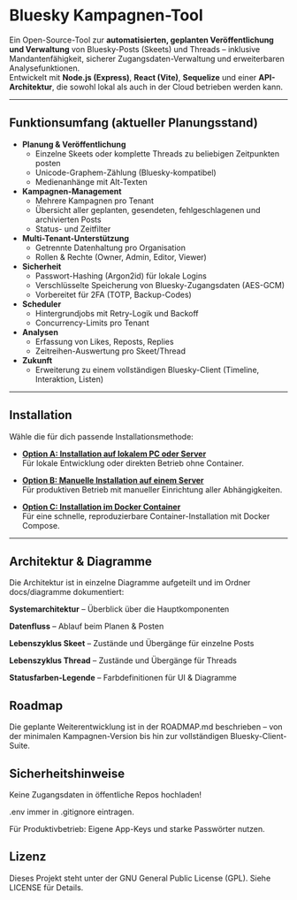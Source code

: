 # Bluesky Kampagnen-Tool

Ein Open-Source-Tool zur **automatisierten, geplanten Veröffentlichung und Verwaltung** von Bluesky-Posts (Skeets) und Threads – inklusive Mandantenfähigkeit, sicherer Zugangsdaten-Verwaltung und erweiterbaren Analysefunktionen.  
Entwickelt mit **Node.js (Express)**, **React (Vite)**, **Sequelize** und einer **API-Architektur**, die sowohl lokal als auch in der Cloud betrieben werden kann.

---

## Funktionsumfang (aktueller Planungsstand)

- **Planung & Veröffentlichung**
  - Einzelne Skeets oder komplette Threads zu beliebigen Zeitpunkten posten
  - Unicode-Graphem-Zählung (Bluesky-kompatibel)
  - Medienanhänge mit Alt-Texten
- **Kampagnen-Management**
  - Mehrere Kampagnen pro Tenant
  - Übersicht aller geplanten, gesendeten, fehlgeschlagenen und archivierten Posts
  - Status- und Zeitfilter
- **Multi-Tenant-Unterstützung**
  - Getrennte Datenhaltung pro Organisation
  - Rollen & Rechte (Owner, Admin, Editor, Viewer)
- **Sicherheit**
  - Passwort-Hashing (Argon2id) für lokale Logins
  - Verschlüsselte Speicherung von Bluesky-Zugangsdaten (AES-GCM)
  - Vorbereitet für 2FA (TOTP, Backup-Codes)
- **Scheduler**
  - Hintergrundjobs mit Retry-Logik und Backoff
  - Concurrency-Limits pro Tenant
- **Analysen**
  - Erfassung von Likes, Reposts, Replies
  - Zeitreihen-Auswertung pro Skeet/Thread
- **Zukunft**
  - Erweiterung zu einem vollständigen Bluesky-Client (Timeline, Interaktion, Listen)

---

## Installation

Wähle die für dich passende Installationsmethode:

- **[Option A: Installation auf lokalem PC oder Server](./docs/installation/local-install.md)**  
  Für lokale Entwicklung oder direkten Betrieb ohne Container.

- **[Option B: Manuelle Installation auf einem Server](./docs/installation/server-install.md)**  
  Für produktiven Betrieb mit manueller Einrichtung aller Abhängigkeiten.

- **[Option C: Installation im Docker Container](./docs/installation/docker-install.md)**  
  Für eine schnelle, reproduzierbare Container-Installation mit Docker Compose.
---

## Architektur & Diagramme

Die Architektur ist in einzelne Diagramme aufgeteilt und im Ordner docs/diagramme dokumentiert:

**Systemarchitektur** – Überblick über die Hauptkomponenten

**Datenfluss** – Ablauf beim Planen & Posten

**Lebenszyklus Skeet** – Zustände und Übergänge für einzelne Posts

**Lebenszyklus Thread** – Zustände und Übergänge für Threads

**Statusfarben-Legende** – Farbdefinitionen für UI & Diagramme

## Roadmap
Die geplante Weiterentwicklung ist in der ROADMAP.md beschrieben – von der minimalen Kampagnen-Version bis hin zur vollständigen Bluesky-Client-Suite.

## Sicherheitshinweise
Keine Zugangsdaten in öffentliche Repos hochladen!

.env immer in .gitignore eintragen.

Für Produktivbetrieb: Eigene App-Keys und starke Passwörter nutzen.

## Lizenz
Dieses Projekt steht unter der GNU General Public License (GPL).
Siehe LICENSE für Details.
